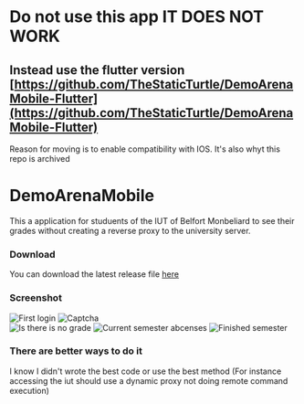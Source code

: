# Do not use this app IT DOES NOT WORK
## Instead use the flutter version [https://github.com/TheStaticTurtle/DemoArenaMobile-Flutter](https://github.com/TheStaticTurtle/DemoArenaMobile-Flutter)
Reason for moving is to enable compatibility with IOS. It's also whyt this repo is archived

# DemoArenaMobile
This a application for studuents of the IUT of Belfort Monbeliard to see their grades without creating a reverse proxy to the university server.


### Download
You can download the latest release file [here](https://github.com/TurtleForGaming/DemoArenaMobile/releases)

### Screenshot
![First login](https://i.imgur.com/KEyq81z.jpg)  ![Captcha](https://i.imgur.com/pnbvT6w.jpg)  
![Is there is no grade](https://i.imgur.com/65fwkgr.jpg)  ![Current semester abcenses](https://i.imgur.com/0ySRUiL.jpg)  ![Finished semester](https://i.imgur.com/fZkeCpM.jpg)

### There are better ways to do it
I know I didn't wrote the best code or use the best method 
(For instance accessing the iut should use a dynamic proxy not doing remote command execution)

